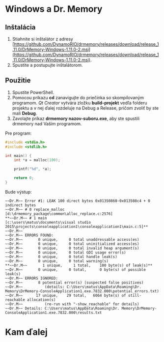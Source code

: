 # Windows a Dr. Memory

## Inštalácia

1. Stiahnite si inštalátor z adresy [https://github.com/DynamoRIO/drmemory/releases/download/release_1.11.0/DrMemory-Windows-1.11.0-2.msi](https://github.com/DynamoRIO/drmemory/releases/download/release_1.11.0/DrMemory-Windows-1.11.0-2.msi).
2. Spustite a postupujte inštalátorom.

## Použitie

1. Spustite PowerShell.
2. Pomocou príkazu **cd** zanavigujte do priečinka so skompilovaným programom. *Qt Creator* vytvára zložku **build-projekt** vedľa folderu projektu a v nej ďalej rozdeluje na Debug a Release, pričom zvoliť by ste mali **Debug**.
3. Zavolajte príkaz **drmemory nazov-suboru.exe**, aby ste spustili drmemory nad Vaším programom.

Pre program:

```c
#include <stdio.h>
#include <stdlib.h>

int main() {
	int *a = malloc(100);

	printf("%d", *a);

	return 0;
}

```

Bude výstup:

```
~~Dr.M~~ Error #1: LEAK 100 direct bytes 0x01350860-0x013508c4 + 0 indirect bytes
~~Dr.M~~ # 0 replace_malloc               [d:\drmemory_package\common\alloc_replace.c:2576]
**~~Dr.M~~ # 1 main                         [c:\users\matus\documents\visual studio 2015\projects\consoleapplication1\consoleapplication1\main.c:5]**
~~Dr.M~~
~~Dr.M~~ ERRORS FOUND:
~~Dr.M~~       0 unique,     0 total unaddressable access(es)
~~Dr.M~~       0 unique,     0 total uninitialized access(es)
~~Dr.M~~       0 unique,     0 total invalid heap argument(s)
~~Dr.M~~       0 unique,     0 total GDI usage error(s)
~~Dr.M~~       0 unique,     0 total handle leak(s)
~~Dr.M~~       0 unique,     0 total warning(s)
**~~Dr.M~~       1 unique,     1 total,    100 byte(s) of leak(s)**
~~Dr.M~~       0 unique,     0 total,      0 byte(s) of possible leak(s)
~~Dr.M~~ ERRORS IGNORED:
~~Dr.M~~       8 potential error(s) (suspected false positives)
~~Dr.M~~          (details: C:\Users\matus\AppData\Roaming\Dr. Memory\DrMemory-ConsoleApplication1.exe.7832.000\potential_errors.txt)
~~Dr.M~~      17 unique,    29 total,   6064 byte(s) of still-reachable allocation(s)
~~Dr.M~~          (re-run with "-show_reachable" for details)
~~Dr.M~~ Details: C:\Users\matus\AppData\Roaming\Dr. Memory\DrMemory-ConsoleApplication1.exe.7832.000\results.txt
```


# Kam ďalej

